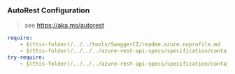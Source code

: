 ### AutoRest Configuration
> see https://aka.ms/autorest

``` yaml
require:
    - $(this-folder)/../../tools/SwaggerCI/readme.azure.noprofile.md
    - $(this-folder)/../../../azure-rest-api-specs/specification/containerservice/resource-manager/Microsoft.ContainerService/aks/readme.md
try-require:
    - $(this-folder)/../../../azure-rest-api-specs/specification/containerservice/resource-manager/Microsoft.ContainerService/aks/readme.powershell.md
```
